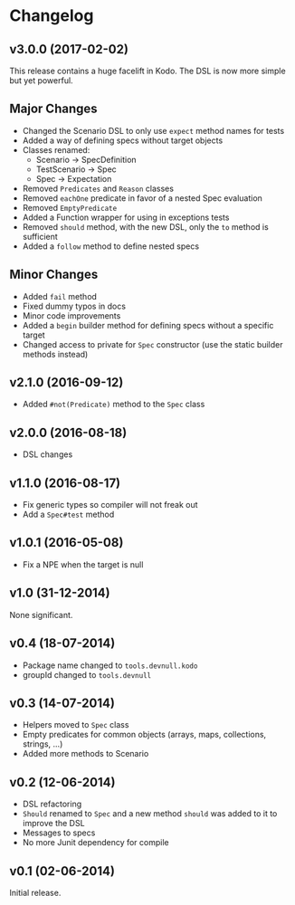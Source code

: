 # Changelog

## v3.0.0 (2017-02-02)

This release contains a huge facelift in Kodo. The DSL is now more simple but yet powerful.

## Major Changes

- Changed the Scenario DSL to only use `expect` method names for tests
- Added a way of defining specs without target objects
- Classes renamed:
  * Scenario -> SpecDefinition
  * TestScenario -> Spec
  * Spec -> Expectation
- Removed `Predicates` and `Reason` classes
- Removed `eachOne` predicate in favor of a nested Spec evaluation
- Removed `EmptyPredicate`
- Added a Function wrapper for using in exceptions tests
- Removed `should` method, with the new DSL, only the `to` method is sufficient
- Added a `follow` method to define nested specs

## Minor Changes

- Added `fail` method
- Fixed dummy typos in docs
- Minor code improvements
- Added a `begin` builder method for defining specs without a specific target
- Changed access to private for `Spec` constructor (use the static builder methods instead)

## v2.1.0 (2016-09-12)

- Added `#not(Predicate)` method to the `Spec` class

## v2.0.0 (2016-08-18)

- DSL changes

## v1.1.0 (2016-08-17)

- Fix generic types so compiler will not freak out
- Add a `Spec#test` method

## v1.0.1 (2016-05-08)

- Fix a NPE when the target is null

## v1.0 (31-12-2014)

None significant.

## v0.4 (18-07-2014)

- Package name changed to `tools.devnull.kodo`
- groupId changed to `tools.devnull`

## v0.3 (14-07-2014)

- Helpers moved to `Spec` class
- Empty predicates for common objects (arrays, maps, collections, strings, ...)
- Added more methods to Scenario

## v0.2 (12-06-2014)

- DSL refactoring
- `Should` renamed to `Spec` and a new method `should` was added to it to
  improve the DSL
- Messages to specs
- No more Junit dependency for compile

## v0.1 (02-06-2014)

Initial release.